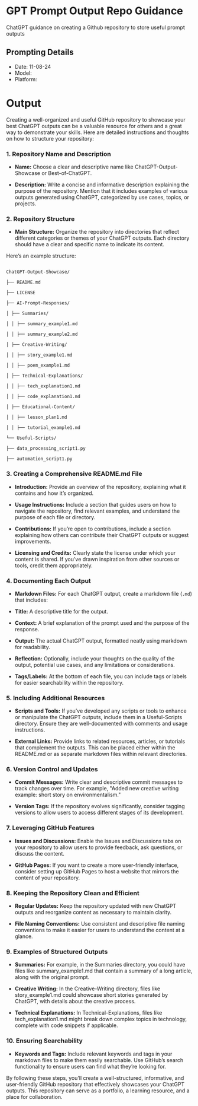 # GPT Prompt Output Repo Guidance

ChatGPT guidance on creating a Github repository to store useful prompt outputs

## Prompting Details

- Date:  11-08-24
- Model:
- Platform:

# Output

Creating a well-organized and useful GitHub repository to showcase your best ChatGPT outputs can be a valuable resource for others and a great way to demonstrate your skills. Here are detailed instructions and thoughts on how to structure your repository:

### **1. Repository Name and Description**

- **Name:** Choose a clear and descriptive name like ChatGPT-Output-Showcase or Best-of-ChatGPT.

- **Description:** Write a concise and informative description explaining the purpose of the repository. Mention that it includes examples of various outputs generated using ChatGPT, categorized by use cases, topics, or projects.

### **2. Repository Structure**

- **Main Structure:** Organize the repository into directories that reflect different categories or themes of your ChatGPT outputs. Each directory should have a clear and specific name to indicate its content.

Here’s an example structure:

```

ChatGPT-Output-Showcase/

├── README.md

├── LICENSE

├── AI-Prompt-Responses/

│ ├── Summaries/

│ │ ├── summary_example1.md

│ │ ├── summary_example2.md

│ ├── Creative-Writing/

│ │ ├── story_example1.md

│ │ ├── poem_example1.md

│ ├── Technical-Explanations/

│ │ ├── tech_explanation1.md

│ │ ├── code_explanation1.md

│ ├── Educational-Content/

│ │ ├── lesson_plan1.md

│ │ ├── tutorial_example1.md

└── Useful-Scripts/

├── data_processing_script1.py

├── automation_script1.py

```

### **3. Creating a Comprehensive README.md File**

- **Introduction:** Provide an overview of the repository, explaining what it contains and how it’s organized.

- **Usage Instructions:** Include a section that guides users on how to navigate the repository, find relevant examples, and understand the purpose of each file or directory.

- **Contributions:** If you’re open to contributions, include a section explaining how others can contribute their ChatGPT outputs or suggest improvements.

- **Licensing and Credits:** Clearly state the license under which your content is shared. If you’ve drawn inspiration from other sources or tools, credit them appropriately.

### **4. Documenting Each Output**

- **Markdown Files:** For each ChatGPT output, create a markdown file (`.md`) that includes:

- **Title:** A descriptive title for the output.

- **Context:** A brief explanation of the prompt used and the purpose of the response.

- **Output:** The actual ChatGPT output, formatted neatly using markdown for readability.

- **Reflection:** Optionally, include your thoughts on the quality of the output, potential use cases, and any limitations or considerations.

- **Tags/Labels:** At the bottom of each file, you can include tags or labels for easier searchability within the repository.

### **5. Including Additional Resources**

- **Scripts and Tools:** If you’ve developed any scripts or tools to enhance or manipulate the ChatGPT outputs, include them in a Useful-Scripts directory. Ensure they are well-documented with comments and usage instructions.

- **External Links:** Provide links to related resources, articles, or tutorials that complement the outputs. This can be placed either within the README.md or as separate markdown files within relevant directories.

### **6. Version Control and Updates**

- **Commit Messages:** Write clear and descriptive commit messages to track changes over time. For example, "Added new creative writing example: short story on environmentalism."

- **Version Tags:** If the repository evolves significantly, consider tagging versions to allow users to access different stages of its development.

### **7. Leveraging GitHub Features**

- **Issues and Discussions:** Enable the Issues and Discussions tabs on your repository to allow users to provide feedback, ask questions, or discuss the content.

- **GitHub Pages:** If you want to create a more user-friendly interface, consider setting up GitHub Pages to host a website that mirrors the content of your repository.

### **8. Keeping the Repository Clean and Efficient**

- **Regular Updates:** Keep the repository updated with new ChatGPT outputs and reorganize content as necessary to maintain clarity.

- **File Naming Conventions:** Use consistent and descriptive file naming conventions to make it easier for users to understand the content at a glance.

### **9. Examples of Structured Outputs**

- **Summaries:** For example, in the Summaries directory, you could have files like summary_example1.md that contain a summary of a long article, along with the original prompt.

- **Creative Writing:** In the Creative-Writing directory, files like story_example1.md could showcase short stories generated by ChatGPT, with details about the creative process.

- **Technical Explanations:** In Technical-Explanations, files like tech_explanation1.md might break down complex topics in technology, complete with code snippets if applicable.

### **10. Ensuring Searchability**

- **Keywords and Tags:** Include relevant keywords and tags in your markdown files to make them easily searchable. Use GitHub’s search functionality to ensure users can find what they’re looking for.

By following these steps, you’ll create a well-structured, informative, and user-friendly GitHub repository that effectively showcases your ChatGPT outputs. This repository can serve as a portfolio, a learning resource, and a place for collaboration.